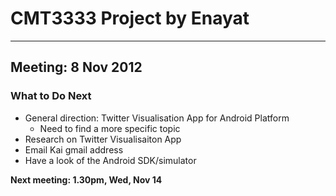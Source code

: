 # CMT3333 Project by Enayat #


---


## Meeting: 8 Nov 2012 ##

### What to Do Next ###

  * General direction: Twitter Visualisation App for Android Platform
    * Need to find a more specific topic
  * Research on Twitter Visualisaiton App
  * Email Kai gmail address
  * Have a look of the Android SDK/simulator

**Next meeting: 1.30pm, Wed, Nov 14**